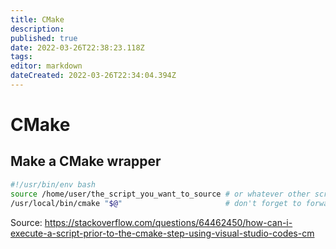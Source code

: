 ```yaml
---
title: CMake
description: 
published: true
date: 2022-03-26T22:38:23.118Z
tags: 
editor: markdown
dateCreated: 2022-03-26T22:34:04.394Z
---
```


# CMake
## Make a CMake wrapper

```bash
#!/usr/bin/env bash
source /home/user/the_script_you_want_to_source # or whatever other script you want to have executed
/usr/local/bin/cmake "$@"                       # don't forget to forward the passed parameters
```

Source: https://stackoverflow.com/questions/64462450/how-can-i-execute-a-script-prior-to-the-cmake-step-using-visual-studio-codes-cm